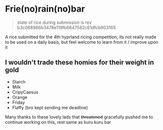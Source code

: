 # Frie(no)rain(no)bar
> state of rice during submission is rev b3c068986b3478e119fb6647582c61dfcb903165

A rice submitted for the 4th hyprland ricing competition, its not really made to be
used on a daily basis, but feel welcome to learn from it / improve upon it

## I wouldn't trade these homies for their weight in gold
- Starch
- Milk
- CripyCaesus
- Orange
- Friday
- Flaffy (bro kept sending me deadline)

Many thanks to these lovely lads that ~~threatened~~ gracefully pushed me to
continue working on this, rest same as kuru kuru bar
